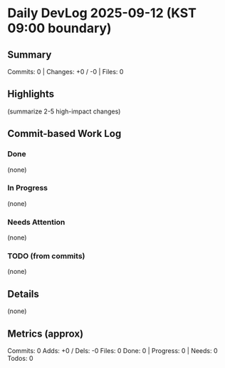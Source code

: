 ﻿# Daily DevLog 2025-09-12 (KST 09:00 boundary)

## Summary
Commits: 0 | Changes: +0 / -0 | Files: 0

## Highlights
(summarize 2-5 high-impact changes)

## Commit-based Work Log
### Done
(none)

### In Progress
(none)

### Needs Attention
(none)

### TODO (from commits)
(none)

## Details
(none)

## Metrics (approx)
Commits: 0
Adds: +0 / Dels: -0
Files: 0
Done: 0 | Progress: 0 | Needs: 0
Todos: 0
